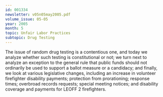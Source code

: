 ```yaml
---
id: 001334
newsletter: v05n05may2005.pdf
volume_issue: 05-05
year: 2005
month: 5
topic: Unfair Labor Practices
subtopic: Drug Testing
---
```


The issue of random drug testing is a contentious one, and today we analyze whether such testing is constitutional or not; we turn next to analyze an exception to the general rule that public funds
should not ordinarily be used to support a ballot measure or a candidacy; and finally, we look at various legislative changes, including an increase in volunteer firefighter disability payments; protection from prorationing; response times; overbroad records requests; special meeting notices; and disability coverage and payments for LEOFF 2 firefighters.